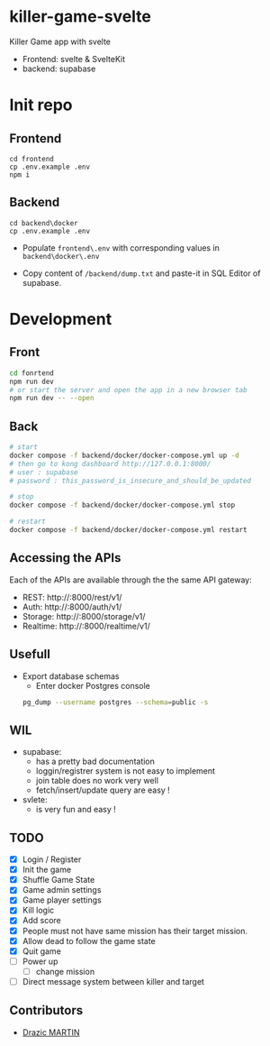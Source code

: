 # killer-game-svelte
Killer Game app with svelte

- Frontend: svelte & SvelteKit
- backend: supabase

# Init repo

## Frontend
```
cd frontend
cp .env.example .env
npm i
```

## Backend
```
cd backend\docker
cp .env.example .env
```

- Populate `frontend\.env` with corresponding values in `backend\docker\.env`

- Copy content of `/backend/dump.txt` and paste-it in SQL Editor of supabase.

# Development

## Front
```bash
cd fonrtend
npm run dev
# or start the server and open the app in a new browser tab
npm run dev -- --open
```

## Back
```bash
# start
docker compose -f backend/docker/docker-compose.yml up -d 
# then go to kong dashboard http://127.0.0.1:8000/
# user : supabase
# password : this_password_is_insecure_and_should_be_updated

# stop
docker compose -f backend/docker/docker-compose.yml stop

# restart
docker compose -f backend/docker/docker-compose.yml restart
```

## Accessing the APIs
Each of the APIs are available through the the same API gateway:

- REST: http://<your-ip>:8000/rest/v1/
- Auth: http://<your-domain>:8000/auth/v1/
- Storage: http://<your-domain>:8000/storage/v1/
- Realtime: http://<your-domain>:8000/realtime/v1/

## Usefull

- Export database schemas 
    - Enter docker Postgres console
    ```bash
    pg_dump --username postgres --schema=public -s
    ```

## WIL

- supabase:
    - has a pretty bad documentation
    - loggin/registrer system is not easy to implement
    - join table does no work very well
    - fetch/insert/update query are easy !
- svlete:
    - is very fun and easy !

## TODO

- [X] Login / Register
- [X] Init the game
- [X] Shuffle Game State
- [X] Game admin settings
- [X] Game player settings
- [X] Kill logic
- [X] Add score
- [X] People must not have same mission has their target mission.
- [X] Allow dead to follow the game state
- [X] Quit game
- [ ] Power up
    - [ ] change mission
- [ ] Direct message system between killer and target

## Contributors
- [Drazic MARTIN](https://github.com/drazicmartin)